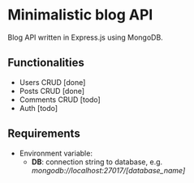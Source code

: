 # Minimalistic blog API

Blog API written in Express.js using MongoDB.

## Functionalities

- Users CRUD [done]
- Posts CRUD [done]
- Comments CRUD [todo]
- Auth [todo]

## Requirements

- Environment variable: 
    - **DB**: connection string to database, e.g. *mongodb://localhost:27017/[database_name]*